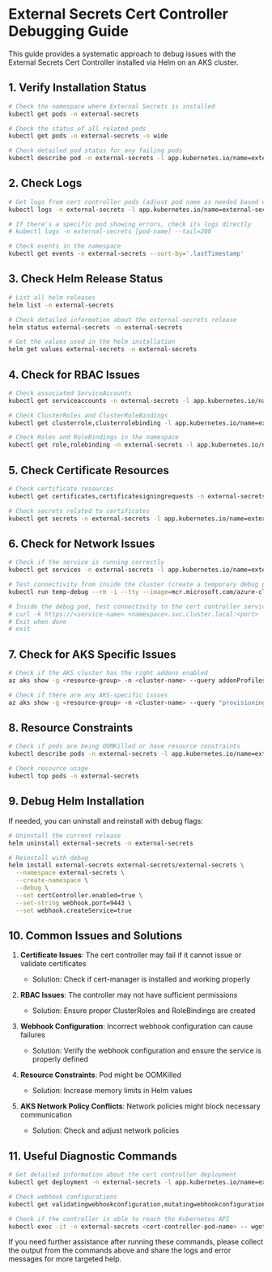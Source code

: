 # External Secrets Cert Controller Debugging Guide

This guide provides a systematic approach to debug issues with the External Secrets Cert Controller installed via Helm on an AKS cluster.

## 1. Verify Installation Status

```bash
# Check the namespace where External Secrets is installed
kubectl get pods -n external-secrets

# Check the status of all related pods
kubectl get pods -n external-secrets -o wide

# Check detailed pod status for any failing pods
kubectl describe pod -n external-secrets -l app.kubernetes.io/name=external-secrets-cert-controller
```

## 2. Check Logs

```bash
# Get logs from cert controller pods (adjust pod name as needed based on previous command)
kubectl logs -n external-secrets -l app.kubernetes.io/name=external-secrets-cert-controller --tail=100

# If there's a specific pod showing errors, check its logs directly
# kubectl logs -n external-secrets [pod-name] --tail=200

# Check events in the namespace
kubectl get events -n external-secrets --sort-by='.lastTimestamp'
```

## 3. Check Helm Release Status

```bash
# List all helm releases 
helm list -n external-secrets

# Check detailed information about the external-secrets release
helm status external-secrets -n external-secrets

# Get the values used in the helm installation
helm get values external-secrets -n external-secrets
```

## 4. Check for RBAC Issues

```bash
# Check associated ServiceAccounts
kubectl get serviceaccounts -n external-secrets -l app.kubernetes.io/name=external-secrets-cert-controller

# Check ClusterRoles and ClusterRoleBindings
kubectl get clusterrole,clusterrolebinding -l app.kubernetes.io/name=external-secrets-cert-controller

# Check Roles and RoleBindings in the namespace
kubectl get role,rolebinding -n external-secrets -l app.kubernetes.io/name=external-secrets-cert-controller
```

## 5. Check Certificate Resources

```bash
# Check certificate resources
kubectl get certificates,certificatesigningrequests -n external-secrets

# Check secrets related to certificates
kubectl get secrets -n external-secrets -l app.kubernetes.io/name=external-secrets-cert-controller
```

## 6. Check for Network Issues

```bash
# Check if the service is running correctly
kubectl get services -n external-secrets -l app.kubernetes.io/name=external-secrets-cert-controller

# Test connectivity from inside the cluster (create a temporary debug pod)
kubectl run temp-debug --rm -i --tty --image=mcr.microsoft.com/azure-cli --restart=Never -- bash

# Inside the debug pod, test connectivity to the cert controller service
# curl -k https://<service-name>.<namespace>.svc.cluster.local:<port>
# Exit when done
# exit
```

## 7. Check for AKS Specific Issues

```bash
# Check if the AKS cluster has the right addons enabled
az aks show -g <resource-group> -n <cluster-name> --query addonProfiles

# Check if there are any AKS-specific issues
az aks show -g <resource-group> -n <cluster-name> --query "provisioningState"
```

## 8. Resource Constraints

```bash
# Check if pods are being OOMKilled or have resource constraints
kubectl describe pods -n external-secrets -l app.kubernetes.io/name=external-secrets-cert-controller | grep -A 5 "Last State"

# Check resource usage
kubectl top pods -n external-secrets
```

## 9. Debug Helm Installation

If needed, you can uninstall and reinstall with debug flags:

```bash
# Uninstall the current release
helm uninstall external-secrets -n external-secrets

# Reinstall with debug
helm install external-secrets external-secrets/external-secrets \
  --namespace external-secrets \
  --create-namespace \
  --debug \
  --set certController.enabled=true \
  --set-string webhook.port=9443 \
  --set webhook.createService=true
```

## 10. Common Issues and Solutions

1. **Certificate Issues**: The cert controller may fail if it cannot issue or validate certificates
   - Solution: Check if cert-manager is installed and working properly

2. **RBAC Issues**: The controller may not have sufficient permissions
   - Solution: Ensure proper ClusterRoles and RoleBindings are created

3. **Webhook Configuration**: Incorrect webhook configuration can cause failures
   - Solution: Verify the webhook configuration and ensure the service is properly defined

4. **Resource Constraints**: Pod might be OOMKilled
   - Solution: Increase memory limits in Helm values

5. **AKS Network Policy Conflicts**: Network policies might block necessary communication
   - Solution: Check and adjust network policies

## 11. Useful Diagnostic Commands

```bash
# Get detailed information about the cert controller deployment
kubectl get deployment -n external-secrets -l app.kubernetes.io/name=external-secrets-cert-controller -o yaml

# Check webhook configurations
kubectl get validatingwebhookconfiguration,mutatingwebhookconfiguration -l app.kubernetes.io/name=external-secrets

# Check if the controller is able to reach the Kubernetes API
kubectl exec -it -n external-secrets <cert-controller-pod-name> -- wget -O- --timeout=2 https://kubernetes.default.svc/healthz -q
```

If you need further assistance after running these commands, please collect the output from the commands above and share the logs and error messages for more targeted help.